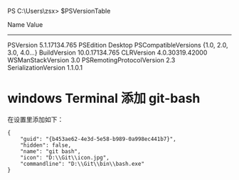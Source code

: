 

PS C:\Users\zsx> $PSVersionTable

Name                           Value
----                           -----
PSVersion                      5.1.17134.765
PSEdition                      Desktop
PSCompatibleVersions           {1.0, 2.0, 3.0, 4.0...}
BuildVersion                   10.0.17134.765
CLRVersion                     4.0.30319.42000
WSManStackVersion              3.0
PSRemotingProtocolVersion      2.3
SerializationVersion           1.1.0.1


# windows Terminal 添加 git-bash

在设置里添加如下：

```
{
    "guid": "{b453ae62-4e3d-5e58-b989-0a998ec441b7}",
    "hidden": false,
    "name": "git bash",
    "icon": "D:\\Git\\icon.jpg",
    "commandline": "D:\\Git\\bin\\bash.exe"
}
```